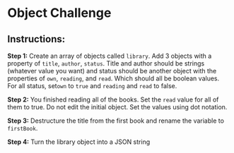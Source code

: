 # Object Challenge

## Instructions:

**Step 1:**
Create an array of objects called `library`. Add 3 objects with a property of `title`, `author`, `status`. Title and author should be strings (whatever value you want) and status should be another object with the properties of `own`, `reading`, and `read`. Which should all be boolean values. For all status, set`own` to `true` and `reading` and `read` to false.

**Step 2:**
You finished reading all of the books. Set the `read` value for all of them to true. Do not edit the initial object. Set the values using dot notation.

**Step 3:**
Destructure the title from the first book and rename the variable to `firstBook`.

**Step 4:**
Turn the library object into a JSON string
